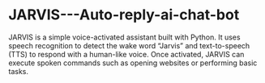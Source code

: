 # JARVIS---Auto-reply-ai-chat-bot
JARVIS is a simple voice-activated assistant built with Python. It uses speech recognition to detect the wake word “Jarvis” and text-to-speech (TTS) to respond with a human-like voice. Once activated, JARVIS can execute spoken commands such as opening websites or performing basic tasks.
